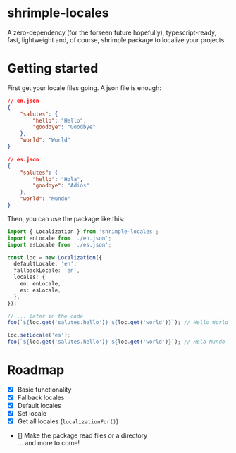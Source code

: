 # shrimple-locales

A zero-dependency (for the forseen future hopefully), typescript-ready, fast, lightweight and, of course, shrimple package to localize your projects.

# Getting started

First get your locale files going. A json file is enough:

```json
// en.json
{
    "salutes": {
        "hello": "Hello",
        "goodbye": "Goodbye"
    },
    "world": "World"
}

// es.json
{
    "salutes": {
        "hello": "Hola",
        "goodbye": "Adiós"
    },
    "world": "Mundo"
}
```

Then, you can use the package like this:

```ts
import { Localization } from 'shrimple-locales';
import enLocale from './en.json';
import esLocale from './es.json';

const loc = new Localization({
  defaultLocale: 'en',
  fallbackLocale: 'en',
  locales: {
    en: enLocale,
    es: esLocale,
  },
});

// ... later in the code
foo(`${loc.get('salutes.hello')} ${loc.get('world')}`); // Hello World

loc.setLocale('es');
foo(`${loc.get('salutes.hello')} ${loc.get('world')}`); // Hola Mundo
```

# Roadmap

- [x] Basic functionality
- [x] Fallback locales
- [x] Default locales
- [x] Set locale
- [x] Get all locales (`localizationFor()`)
- [] Make the package read files or a directory  
  ... and more to come!
